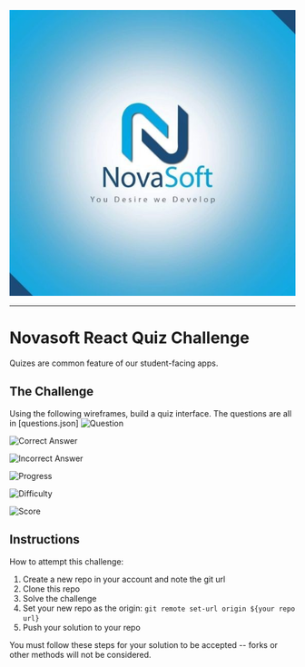 ![Novasoft](./logo.png)

---

# Novasoft React Quiz Challenge

Quizes are common feature of our student-facing apps.

## The Challenge

Using the following wireframes, build a quiz interface. The questions are all in [questions.json]
![Question](https://raw.githubusercontent.com/outlier-org/challenge-quiz/master/docs/wire-question.png)

![Correct Answer](https://raw.githubusercontent.com/outlier-org/challenge-quiz/master/docs/wire-answer-correct.png)

![Incorrect Answer](https://raw.githubusercontent.com/outlier-org/challenge-quiz/master/docs/wire-answer-incorrect.png)

![Progress](https://raw.githubusercontent.com/outlier-org/challenge-quiz/master/docs/wire-progress.png)

![Difficulty](https://raw.githubusercontent.com/outlier-org/challenge-quiz/master/docs/wire-difficulty.png)

![Score](https://raw.githubusercontent.com/outlier-org/challenge-quiz/master/docs/wire-score.png)

## Instructions

How to attempt this challenge:

1. Create a new repo in your account and note the git url
2. Clone this repo
3. Solve the challenge
4. Set your new repo as the origin: `git remote set-url origin ${your repo url}`
5. Push your solution to your repo

You must follow these steps for your solution to be accepted -- forks or other methods will not be considered.

